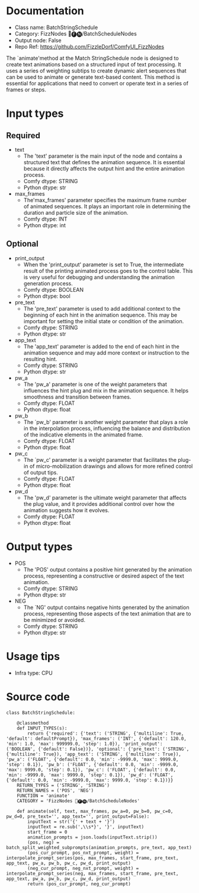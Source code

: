 # Documentation
- Class name: BatchStringSchedule
- Category: FizzNodes 📅🅕🅝/BatchScheduleNodes
- Output node: False
- Repo Ref: https://github.com/FizzleDorf/ComfyUI_FizzNodes

The `animate'method at the Match StringSchedule node is designed to create text animations based on a structured input of text processing. It uses a series of weighting subtips to create dynamic alert sequences that can be used to animate or generate text-based content. This method is essential for applications that need to convert or operate text in a series of frames or steps.

# Input types
## Required
- text
    - The 'text' parameter is the main input of the node and contains a structured text that defines the animation sequence. It is essential because it directly affects the output hint and the entire animation process.
    - Comfy dtype: STRING
    - Python dtype: str
- max_frames
    - The'max_frames' parameter specifies the maximum frame number of animated sequences. It plays an important role in determining the duration and particle size of the animation.
    - Comfy dtype: INT
    - Python dtype: int
## Optional
- print_output
    - When the 'print_output' parameter is set to True, the intermediate result of the printing animated process goes to the control table. This is very useful for debugging and understanding the animation generation process.
    - Comfy dtype: BOOLEAN
    - Python dtype: bool
- pre_text
    - The 'pre_text' parameter is used to add additional context to the beginning of each hint in the animation sequence. This may be important for setting the initial state or condition of the animation.
    - Comfy dtype: STRING
    - Python dtype: str
- app_text
    - The 'app_text' parameter is added to the end of each hint in the animation sequence and may add more context or instruction to the resulting hint.
    - Comfy dtype: STRING
    - Python dtype: str
- pw_a
    - The 'pw_a' parameter is one of the weight parameters that influences the hint plug and mix in the animation sequence. It helps smoothness and transition between frames.
    - Comfy dtype: FLOAT
    - Python dtype: float
- pw_b
    - The `pw_b' parameter is another weight parameter that plays a role in the interpolation process, influencing the balance and distribution of the indicative elements in the animated frame.
    - Comfy dtype: FLOAT
    - Python dtype: float
- pw_c
    - The `pw_c' parameter is a weight parameter that facilitates the plug-in of micro-mobilization drawings and allows for more refined control of output tips.
    - Comfy dtype: FLOAT
    - Python dtype: float
- pw_d
    - The 'pw_d' parameter is the ultimate weight parameter that affects the plug value, and it provides additional control over how the animation suggests how it evolves.
    - Comfy dtype: FLOAT
    - Python dtype: float

# Output types
- POS
    - The 'POS' output contains a positive hint generated by the animation process, representing a constructive or desired aspect of the text animation.
    - Comfy dtype: STRING
    - Python dtype: str
- NEG
    - The `NG' output contains negative hints generated by the animation process, representing those aspects of the text animation that are to be minimized or avoided.
    - Comfy dtype: STRING
    - Python dtype: str

# Usage tips
- Infra type: CPU

# Source code
```
class BatchStringSchedule:

    @classmethod
    def INPUT_TYPES(s):
        return {'required': {'text': ('STRING', {'multiline': True, 'default': defaultPrompt}), 'max_frames': ('INT', {'default': 120.0, 'min': 1.0, 'max': 999999.0, 'step': 1.0}), 'print_output': ('BOOLEAN', {'default': False})}, 'optional': {'pre_text': ('STRING', {'multiline': True}), 'app_text': ('STRING', {'multiline': True}), 'pw_a': ('FLOAT', {'default': 0.0, 'min': -9999.0, 'max': 9999.0, 'step': 0.1}), 'pw_b': ('FLOAT', {'default': 0.0, 'min': -9999.0, 'max': 9999.0, 'step': 0.1}), 'pw_c': ('FLOAT', {'default': 0.0, 'min': -9999.0, 'max': 9999.0, 'step': 0.1}), 'pw_d': ('FLOAT', {'default': 0.0, 'min': -9999.0, 'max': 9999.0, 'step': 0.1})}}
    RETURN_TYPES = ('STRING', 'STRING')
    RETURN_NAMES = ('POS', 'NEG')
    FUNCTION = 'animate'
    CATEGORY = 'FizzNodes 📅🅕🅝/BatchScheduleNodes'

    def animate(self, text, max_frames, pw_a=0, pw_b=0, pw_c=0, pw_d=0, pre_text='', app_text='', print_output=False):
        inputText = str('{' + text + '}')
        inputText = re.sub(',\\s*}', '}', inputText)
        start_frame = 0
        animation_prompts = json.loads(inputText.strip())
        (pos, neg) = batch_split_weighted_subprompts(animation_prompts, pre_text, app_text)
        (pos_cur_prompt, pos_nxt_prompt, weight) = interpolate_prompt_series(pos, max_frames, start_frame, pre_text, app_text, pw_a, pw_b, pw_c, pw_d, print_output)
        (neg_cur_prompt, neg_nxt_prompt, weight) = interpolate_prompt_series(neg, max_frames, start_frame, pre_text, app_text, pw_a, pw_b, pw_c, pw_d, print_output)
        return (pos_cur_prompt, neg_cur_prompt)
```